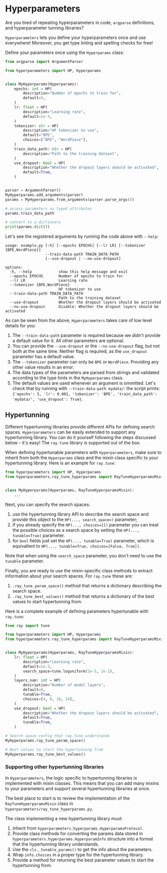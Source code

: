 # Hyperparameters

Are you tired of repeating hyperparameters in code, `argparse` definitions, and hyperparameter tunning libraries?

`Hyperparameters` lets you define your hyperparameters once and use everywhere! Moreover, you get type linting and spelling checks for free!

Define your parameters once using the `Hyperparams` class:

```python
from argparse import ArgumentParser

from hyperparameters import HP, Hyperparams


class MyHyperparams(Hyperparams):
    epochs: int = HP(
        description="Number of epochs to train for",
        default=5,
    )
    lr: float = HP(
        description="Learning rate",
        default=1e-3,
    )
    tokenizer: str = HP(
        description="HF tokenizer to use",
        default="BPE",
        choices=["BPE", "WordPiece"],
    )
    train_data_path: str = HP(
        description="Path to the training dataset",
    )
    use_dropout: bool = HP(
        description="Whether the dropout layers should be activated",
        default=True,
    )


parser = ArgumentParser()
MyHyperparams.add_arguments(parser)
params = MyHyperparams.from_arguments(parser.parse_args())

# access parameters as typed attributes
params.train_data_path

# convert to a dictionary
print(params.dict())
```

Let's see the registered arguments by running the code above with `--help`:
```
usage: example.py [-h] [--epochs EPOCHS] [--lr LR] [--tokenizer {BPE,WordPiece}]
                  --train-data-path TRAIN_DATA_PATH
                  [--use-dropout | --no-use-dropout]

options:
  -h, --help            show this help message and exit
  --epochs EPOCHS       Number of epochs to train for
  --lr LR               Learning rate
  --tokenizer {BPE,WordPiece}
                        HF tokenizer to use
  --train-data-path TRAIN_DATA_PATH
                        Path to the training dataset
  --use-dropout         Whether the dropout layers should be activated
  --no-use-dropout      Disable: Whether the dropout layers should be activated
```
As can be seen from the above, `Hyperparameters` takes care of low level details for you:

1. The `--train-data-path` parameter is required because we didn't provide a default value for it. All other parameters are optional.
2. You can provide the `--use-dropout` or the `--no-use-dropout` flag, but not both at the same time. Neither flag is required, as the `use_dropout` parameter has a default value.
3. The `--tokenizer` parameter can only be `BPE` or `WordPiece`. Providing any other value results in an error.
4. The data types of the parameters are parsed from strings and validated according to the type hints in the `MyHyperparams` class. 
5. The default values are used whenever an argument is ommitted. Let's check that by running with `--train-data-path mydata/`: the script prints: `{'epochs': 5, 'lr': 0.001, 'tokenizer': 'BPE', 'train_data_path': 'mydata/', 'use_dropout': True}`.


## Hypertunning
Different hypertunning libraries provide different APIs for defining search spaces. `Hyperparameters` can be easily extended to support any hypertunning library. You can do it yourself following the steps discussed below - it's easy! The `ray.tune` library is supported out of the box.

When defining hypertunable parameters with `Hyperparameters`, make sure to inherit from both the `Hyperparams` class and the mixin class specific to your hypertunning library. Here is an example for `ray.tune`:
```python
from hyperparameters import HP, Hyperparams
from hyperparameters.ray_tune_hyperparams import RayTuneHyperparamsMixin


class MyHyperparams(Hyperparams, RayTuneHyperparamsMixin):
    ...
```

Next, you can specify the search spaces:

1. use the hypertunning library API to describe the search space and provide this object to the `HP(..., search_space=)` parameter;
2. if you already specify the `HP(..., choices=[])` parameter you can treat the possible choices as a search space by setting the `HP(..., tunable=True)` parameter.
3. for `bool` fields just set the `HP(..., tunable=True)` parameter, which is equivallent to `HP(..., tunable=True, choices=[False, True])`.

Note that when using the `search_space` parameter, you don't need to use the `tunable` parameter.

Finally, you are ready to use the mixin-specific class methods to extract information about your search spaces. For `ray.tune` these are:

1. `.ray_tune_param_space()` method that returns a dictionary describing the search space.
2. `.ray_tune_best_values()` method that returns a dictionary of the best values to start hypertunning from.

Here is a complete example of defining parameters hypertunable with `ray.tune`:
```python
from ray import tune

from hyperparameters import HP, Hyperparams
from hyperparameters.ray_tune_hyperparams import RayTuneHyperparamsMixin


class MyHyperparams(Hyperparams, RayTuneHyperparamsMixin):
    lr: float = HP(
        description="Learning rate",
        default=1e-3,
        search_space=tune.loguniform(1e-5, 1e-2),
    )
    layers_num: int = HP(
        description="Number of model layers",
        default=8,
        tunable=True,
        choices=[4, 8, 16, 24],
    )
    use_dropout: bool = HP(
        description="Whether the dropout layers should be activated",
        default=True,
        tunable=True,
    )

# Search space config that ray.tune understands
MyHyperparams.ray_tune_param_space()

# Best values to start the hypertunning from
MyHyperparams.ray_tune_best_values()
```

### Supporting other hypertunning libraries

In `Hyperparameters`, the logic specific to hypertunning libraries is implemented with mixin classes. This means that you can add many mixins to your parameters and support several hypertunning libraries at once.

The best place to start is to review the implementation of the `RayTuneHyperparamsMixin` class in `hyperparameters/ray_tune_hyperparams.py`.

The class implementing a new hypertunning library must:

1. Inherit from `hyperparameters.hyperparams.HyperparamsProtocol`.
2. Provide class methods for converting the params data stored in `hyperparameters.hyperparams.HyperparamInfo` structure into a format that the hypertunning library understands.
3. Use the `cls._tunable_params()` to get the info about the parameters.
4. Wrap `info.choices` in a proper type for the hypertunning library.
5. Provide a method for returning the best parameter values to start the hypertunning from.
